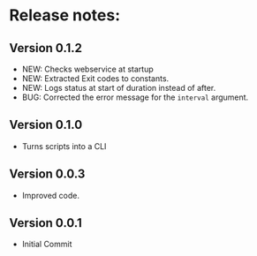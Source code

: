 # Release notes:

## Version 0.1.2
- NEW: Checks webservice at startup
- NEW: Extracted Exit codes to constants.
- NEW: Logs status at start of duration instead of after.
- BUG: Corrected the error message for the `interval` argument.

## Version 0.1.0
- Turns scripts into a CLI

## Version 0.0.3
- Improved code.

## Version 0.0.1
- Initial Commit
